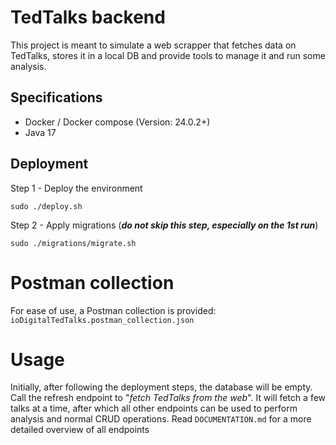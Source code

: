 # TedTalks backend
This project is meant to simulate a web scrapper that fetches data on TedTalks, stores it in a local DB and provide
tools to manage it and run some analysis.

## Specifications
- Docker / Docker compose (Version: 24.0.2+)
- Java 17

## Deployment
Step 1 - Deploy the environment
```
sudo ./deploy.sh
```

Step 2 - Apply migrations (**_do not skip this step, especially on the 1st run_**)
```
sudo ./migrations/migrate.sh
```

# Postman collection
For ease of use, a Postman collection is provided: `ioDigitalTedTalks.postman_collection.json`

# Usage
Initially, after following the deployment steps, the database will be empty.<br/>
Call the refresh endpoint to "_fetch TedTalks from the web_". It will fetch a few talks at a time, after which all other endpoints can be used to perform analysis and normal CRUD operations.
Read `DOCUMENTATION.md` for a more detailed overview of all endpoints 
